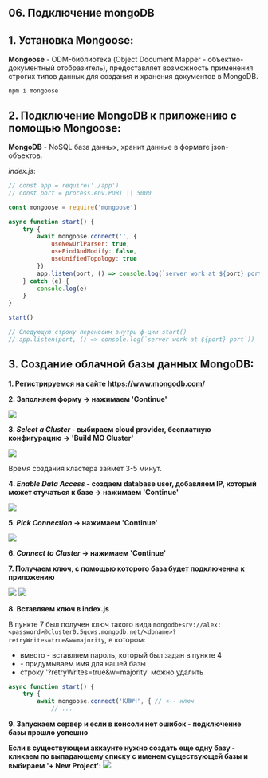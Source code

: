 ## 06. Подключение mongoDB

## 1. Установка Mongoose:

**Mongoose** - ODM-библиотека (Object Document Mapper - объектно-документный отобразитель), предоставляет возможность применения строгих типов данных для создания и хранения документов в MongoDB.

`npm i mongoose`

## 2. Подключение MongoDB к приложению с помощью Mongoose:

**MongoDB** - NoSQL база данных, хранит данные в формате json-объектов.

*index.js*:
```js
// const app = require('./app')
// const port = process.env.PORT || 5000

const mongoose = require('mongoose')

async function start() {
	try {
		await mongoose.connect('', {
			useNewUrlParser: true,
			useFindAndModify: false,
			useUnifiedTopology: true 
		})
		app.listen(port, () => console.log(`server work at ${port} port`))
	} catch (e) {
		console.log(e)
	}
}

start()

// Следующую строку переносим внутрь ф-ции start()
// app.listen(port, () => console.log(`server work at ${port} port`))
```

## 3. Создание облачной базы данных MongoDB:

**1. Регистрируемся на сайте https://www.mongodb.com/**

**2. Заполняем форму -> нажимаем 'Continue'**

![](./imgs/06.1.png)

**3. *Select a Cluster* - выбираем cloud provider, бесплатную конфигурацию -> 'Build MO Cluster'**

![](./imgs/06.2.png)

Время создания кластера займет 3-5 минут.

**4. *Enable Data Access* - создаем database user, добавляем IP, который может стучаться к базе -> нажимаем 'Continue'**

![](./imgs/06.3.png)

**5. *Pick Connection* -> нажимаем 'Continue'**

![](./imgs/06.4.png)

**6. *Connect to Cluster* -> нажимаем 'Continue'**

**7. Получаем ключ, с помощью которого база будет подключенна к приложению**

![](./imgs/06.5.png)
![](./imgs/06.6.png)

**8. Вставляем ключ в index.js**

В пункте 7 был получен ключ такого вида `mongodb+srv://alex:<password>@cluster0.5qcws.mongodb.net/<dbname>?retryWrites=true&w=majority`, в котором:
- вместо <password> - вставляем пароль, который был задан в пункте 4
- <dbname> - придумываем имя для нашей базы
- строку '?retryWrites=true&w=majority' можно удалить

```js
async function start() {
	try {
		await mongoose.connect('КЛЮЧ', { // <-- ключ
			// ...
```

**9. Запускаем сервер и если в консоли нет ошибок - подключение базы прошло успешно**

**Если в существующем аккаунте нужно создать еще одну базу - кликаем по выпадающему списку с именем существующей базы и выбираем '+ New Project':**
![](./imgs/06.7.png)
